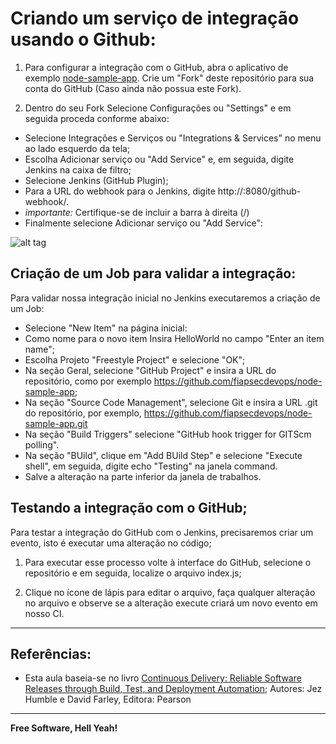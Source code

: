 # Criando um serviço de integração usando o Github:

1. Para configurar a integração com o GitHub, abra o aplicativo de exemplo [node-sample-app](https://github.com/fiapsecdevops/node-sample-app). Crie um "Fork" deste repositório para sua conta do GitHub (Caso ainda não possua este Fork).

2. Dentro do seu Fork Selecione Configurações ou "Settings" e em seguida proceda conforme abaixo: 

- Selecione Integrações e Serviços ou "Integrations & Services" no menu ao lado esquerdo da tela;
- Escolha Adicionar serviço ou "Add Service" e, em seguida, digite Jenkins na caixa de filtro;
- Selecione Jenkins (GitHub Plugin);
- Para a URL do webhook para o Jenkins, digite http://<publicIP>:8080/github-webhook/.
- *importante:* Certifique-se de incluir a barra à direita (/)
- Finalmente selecione Adicionar serviço ou "Add Service":

![alt tag](https://github.com/fiapsecdevops/classroom/raw/master/labs/images/1.2.1-jenkins.png)


## Criação de um Job para validar a integração:

Para validar nossa integração inicial no Jenkins executaremos a criação de um Job:

- Selecione "New Item" na página inicial:
- Como nome para o novo item Insira HelloWorld no campo "Enter an item name";
- Escolha Projeto "Freestyle Project" e selecione "OK";
- Na seção Geral, selecione "GitHub Project" e insira a URL do repositório, como por exemplo https://github.com/fiapsecdevops/node-sample-app;
- Na seção "Source Code Management", selecione Git e insira a URL .git do repositório, por exemplo, https://github.com/fiapsecdevops/node-sample-app.git
- Na seção "Build Triggers" selecione "GitHub hook trigger for GITScm polling".
- Na seção "BUild", clique em "Add BUild Step" e selecione "Execute shell", em seguida, digite echo "Testing" na janela  command.
- Salve a alteração na parte inferior da janela de trabalhos.

## Testando a integração com o GitHub;

Para testar a integração do GitHub com o Jenkins, precisaremos criar um evento, isto é executar uma alteração no código;

1. Para executar esse processo volte à interface do GitHub, selecione o repositório e em seguida, localize o arquivo
index.js;

2. Clique no ícone de lápis para editar o arquivo, faça qualquer alteração no arquivo e observe se a alteração execute criará um novo evento em nosso CI.

---

## Referências:

 - Esta aula baseia-se no livro [Continuous Delivery: Reliable Software Releases through Build, Test, and Deployment Automation](https://www.pearson.com/us/higher-education/program/Humble-Continuous-Delivery-Reliable-Software-Releases-through-Build-Test-and-Deployment-Automation/PGM249879.html); 
Autores: Jez Humble e David Farley, Editora: Pearson

---

**Free Software, Hell Yeah!**